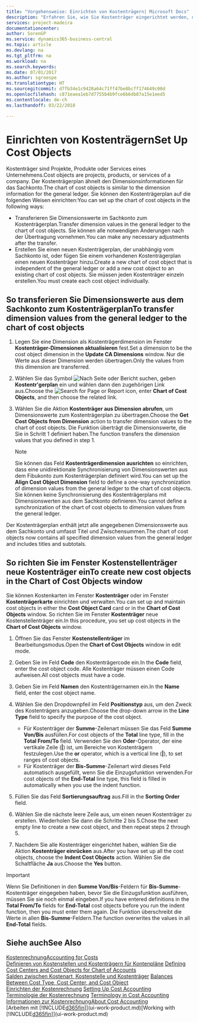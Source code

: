 ```yaml
---
title: "Vorgehensweise: Einrichten von Kostenträgern| Microsoft Docs"
description: "Erfahren Sie, wie Sie Kostenträger eingerichtet werden, die gleich sind wie Dimensionen im Fibuposten."
services: project-madeira
documentationcenter: 
author: SorenGP
ms.service: dynamics365-business-central
ms.topic: article
ms.devlang: na
ms.tgt_pltfrm: na
ms.workload: na
ms.search.keywords: 
ms.date: 07/01/2017
ms.author: sgroespe
ms.translationtype: HT
ms.sourcegitcommit: d7fb34e1c9428a64c71ff47be8bcff174649c00d
ms.openlocfilehash: c871eaea1eb7d7755b4b9fce6b6db87a15e1eed5
ms.contentlocale: de-ch
ms.lasthandoff: 03/22/2018

---
```

# <a name="set-up-cost-objects"></a><span data-ttu-id="e37fb-103">Einrichten von Kostenträgern</span><span class="sxs-lookup"><span data-stu-id="e37fb-103">Set Up Cost Objects</span></span>
<span data-ttu-id="e37fb-104">Kostenträger sind Projekte, Produkte oder Services eines Unternehmens.</span><span class="sxs-lookup"><span data-stu-id="e37fb-104">Cost objects are projects, products, or services of a company.</span></span> <span data-ttu-id="e37fb-105">Der Kostenträgerplan ähnelt den Dimensionsinformationen für das Sachkonto.</span><span class="sxs-lookup"><span data-stu-id="e37fb-105">The chart of cost objects is similar to the dimension information for the general ledger.</span></span> <span data-ttu-id="e37fb-106">Sie können den Kostenträgerplan auf die folgenden Weisen einrichten:</span><span class="sxs-lookup"><span data-stu-id="e37fb-106">You can set up the chart of cost objects in the following ways:</span></span>  

* <span data-ttu-id="e37fb-107">Transferieren Sie Dimensionswerte im Sachkonto zum Kostenträgerplan.</span><span class="sxs-lookup"><span data-stu-id="e37fb-107">Transfer dimension values in the general ledger to the chart of cost objects.</span></span> <span data-ttu-id="e37fb-108">Sie können alle notwendigen Änderungen nach der Übertragung vornehmen.</span><span class="sxs-lookup"><span data-stu-id="e37fb-108">You can make any necessary adjustments after the transfer.</span></span>  
* <span data-ttu-id="e37fb-109">Erstellen Sie einen neuen Kostenträgerplan, der unabhängig vom Sachkonto ist, oder fügen Sie einem vorhandenen Kostenträgerplan einen neuen Kostenträger hinzu.</span><span class="sxs-lookup"><span data-stu-id="e37fb-109">Create a new chart of cost object that is independent of the general ledger or add a new cost object to an existing chart of cost objects.</span></span> <span data-ttu-id="e37fb-110">Sie müssen jeden Kostenträger einzeln erstellen.</span><span class="sxs-lookup"><span data-stu-id="e37fb-110">You must create each cost object individually.</span></span>  

## <a name="to-transfer-dimension-values-from-the-general-ledger-to-the-chart-of-cost-objects"></a><span data-ttu-id="e37fb-111">So transferieren Sie Dimensionswerte aus dem Sachkonto zum Kostenträgerplan</span><span class="sxs-lookup"><span data-stu-id="e37fb-111">To transfer dimension values from the general ledger to the chart of cost objects</span></span>  
1.  <span data-ttu-id="e37fb-112">Legen Sie eine Dimension als Kostenträgerdimension im Fenster **Kostenträger-Dimensionen aktualisieren** fest.</span><span class="sxs-lookup"><span data-stu-id="e37fb-112">Set a dimension to be the cost object dimension in the **Update CA Dimensions** window.</span></span> <span data-ttu-id="e37fb-113">Nur die Werte aus dieser Dimension werden übertragen.</span><span class="sxs-lookup"><span data-stu-id="e37fb-113">Only the values from this dimension are transferred.</span></span>  
2.  <span data-ttu-id="e37fb-114">Wählen Sie das Symbol ![Nach Seite oder Bericht suchen](media/ui-search/search_small.png "Symbol Nach Seite oder Bericht suchen"), geben **Kostentr'gerplan** ein und wählen dann den zugehörigen Link aus.</span><span class="sxs-lookup"><span data-stu-id="e37fb-114">Choose the ![Search for Page or Report](media/ui-search/search_small.png "Search for Page or Report icon") icon, enter **Chart of Cost Objects**, and then choose the related link.</span></span>  
3.  <span data-ttu-id="e37fb-115">Wählen Sie die Aktion **Kostenträger aus Dimension abrufen**, um Dimensionswerte zum Kostenträgerplan zu übertragen.</span><span class="sxs-lookup"><span data-stu-id="e37fb-115">Choose the **Get Cost Objects from Dimension** action to transfer dimension values to the chart of cost objects.</span></span> <span data-ttu-id="e37fb-116">Die Funktion überträgt die Dimensionswerte, die Sie in Schritt 1 definiert haben.</span><span class="sxs-lookup"><span data-stu-id="e37fb-116">The function transfers the dimension values that you defined in step 1.</span></span>  

    > [!NOTE]  
    >  <span data-ttu-id="e37fb-117">Sie können das Feld **Kostenträgerdimension ausrichten** so einrichten, dass eine unidirektionale Synchronisierung von Dimensionswerten aus dem Fibukonto zum Kostenträgerplan definiert wird.</span><span class="sxs-lookup"><span data-stu-id="e37fb-117">You can set up the **Align Cost Object Dimension**  field to define a one-way synchronization of dimension values from the general ledger to the chart of cost objects.</span></span> <span data-ttu-id="e37fb-118">Sie können keine Synchronisierung des Kostenträgerplans mit Dimensionswerten aus dem Sachkonto definieren.</span><span class="sxs-lookup"><span data-stu-id="e37fb-118">You cannot define a synchronization of the chart of cost objects to dimension values from the general ledger.</span></span>  

<span data-ttu-id="e37fb-119">Der Kostenträgerplan enthält jetzt alle angegebenen Dimensionswerte aus dem Sachkonto und umfasst Titel und Zwischensummen.</span><span class="sxs-lookup"><span data-stu-id="e37fb-119">The chart of cost objects now contains all specified dimension values from the general ledger and includes titles and subtotals.</span></span>  

## <a name="to-create-new-cost-objects-in-the-chart-of-cost-objects-window"></a><span data-ttu-id="e37fb-120">So richten Sie im Fenster Kostenstellenträger neue Kostenträger ein</span><span class="sxs-lookup"><span data-stu-id="e37fb-120">To create new cost objects in the Chart of Cost Objects window</span></span>  
<span data-ttu-id="e37fb-121">Sie können Kostenkarten im Fenster **Kostenträger** oder im Fenster **Kostenträgerkarte** einrichten und verwalten.</span><span class="sxs-lookup"><span data-stu-id="e37fb-121">You can set up and maintain cost objects in either the **Cost Object Card** card or in the **Chart of Cost Objects** window.</span></span> <span data-ttu-id="e37fb-122">So richten Sie im Fenster **Kostenträger** neue Kostenstellenträger ein.</span><span class="sxs-lookup"><span data-stu-id="e37fb-122">In this procedure, you set up cost objects in the **Chart of Cost Objects** window.</span></span>  

1.  <span data-ttu-id="e37fb-123">Öffnen Sie das Fenster **Kostenstellenträger** im Bearbeitungsmodus.</span><span class="sxs-lookup"><span data-stu-id="e37fb-123">Open the **Chart of Cost Objects** window in edit mode.</span></span>  
2.  <span data-ttu-id="e37fb-124">Geben Sie im Feld **Code** den Kostenträgercode ein.</span><span class="sxs-lookup"><span data-stu-id="e37fb-124">In the **Code** field, enter the cost object code.</span></span> <span data-ttu-id="e37fb-125">Alle Kostenträger müssen einen Code aufweisen.</span><span class="sxs-lookup"><span data-stu-id="e37fb-125">All cost objects must have a code.</span></span>  
3.  <span data-ttu-id="e37fb-126">Geben Sie im Feld **Namen** den Kostenträgernamen ein.</span><span class="sxs-lookup"><span data-stu-id="e37fb-126">In the **Name** field, enter the cost object name.</span></span>  
4.  <span data-ttu-id="e37fb-127">Wählen Sie den Dropdownpfeil im Feld **Positionstyp** aus, um den Zweck des Kostenträgers anzugeben.</span><span class="sxs-lookup"><span data-stu-id="e37fb-127">Choose the drop-down arrow in the **Line Type** field to specify the purpose of the cost object.</span></span>  

    * <span data-ttu-id="e37fb-128">Für Kostenträger der **Summe**-Zeilenart müssen Sie das Feld **Summe Von/Bis** ausfüllen.</span><span class="sxs-lookup"><span data-stu-id="e37fb-128">For cost objects of the **Total** line type, fill in the **Total From/To** field.</span></span> <span data-ttu-id="e37fb-129">Verwenden Sie den **Oder**-Operator, der eine vertikale Zeile (**&#124;**) ist, um Bereiche von Kostenträgern festzulegen.</span><span class="sxs-lookup"><span data-stu-id="e37fb-129">Use the **or** operator, which is a vertical line (**&#124;**), to set ranges of cost objects.</span></span>  
    * <span data-ttu-id="e37fb-130">Für Kostenträger der **Bis-Summe**-Zeilenart wird dieses Feld automatisch ausgefüllt, wenn Sie die Einzugsfunktion verwenden.</span><span class="sxs-lookup"><span data-stu-id="e37fb-130">For cost objects of the **End-Total** line type, this field is filled in automatically when you use  the indent function.</span></span>  
5.  <span data-ttu-id="e37fb-131">Füllen Sie das Feld **Sortierungsauftrag** aus.</span><span class="sxs-lookup"><span data-stu-id="e37fb-131">Fill in the **Sorting Order** field.</span></span>  
6.  <span data-ttu-id="e37fb-132">Wählen Sie die nächste leere Zeile aus, um einen neuen Kostenträger zu erstellen. Wiederholen Sie dann die Schritte 2 bis 5.</span><span class="sxs-lookup"><span data-stu-id="e37fb-132">Chose the next empty line to create a new cost object, and then repeat steps 2 through 5.</span></span>  
7.  <span data-ttu-id="e37fb-133">Nachdem Sie alle Kostenträger eingerichtet haben, wählen Sie die Aktion **Kostenträger einrücken** aus.</span><span class="sxs-lookup"><span data-stu-id="e37fb-133">After you have set up all the cost objects, choose the **Indent Cost Objects** action.</span></span> <span data-ttu-id="e37fb-134">Wählen Sie die Schaltfläche **Ja** aus.</span><span class="sxs-lookup"><span data-stu-id="e37fb-134">Choose the **Yes** button.</span></span>  

> [!IMPORTANT]  
>  <span data-ttu-id="e37fb-135">Wenn Sie Definitionen in den **Summe Von/Bis**-Feldern für **Bis-Summe**-Kostenträger eingegeben haben, bevor Sie die Einzugsfunktion ausführen, müssen Sie sie noch einmal eingeben.</span><span class="sxs-lookup"><span data-stu-id="e37fb-135">If you have entered definitions in the **Total From/To** fields for **End-Total** cost objects before you run the indent function, then you must enter them again.</span></span> <span data-ttu-id="e37fb-136">Die Funktion überschreibt die Werte in allen **Bis-Summe**-Feldern.</span><span class="sxs-lookup"><span data-stu-id="e37fb-136">The function overwrites the values in all **End-Total** fields.</span></span>  

## <a name="see-also"></a><span data-ttu-id="e37fb-137">Siehe auch</span><span class="sxs-lookup"><span data-stu-id="e37fb-137">See Also</span></span>  
[<span data-ttu-id="e37fb-138">Kostenrechnung</span><span class="sxs-lookup"><span data-stu-id="e37fb-138">Accounting for Costs</span></span>](finance-manage-cost-accounting.md)  
<span data-ttu-id="e37fb-139">[Definieren von Kostenstellen und Kostenträgern für Kontenpläne](finance-defining-cost-centers-and-cost-objects-for-chart-of-accounts.md) </span><span class="sxs-lookup"><span data-stu-id="e37fb-139">[Defining Cost Centers and Cost Objects for Chart of Accounts](finance-defining-cost-centers-and-cost-objects-for-chart-of-accounts.md) </span></span>  
<span data-ttu-id="e37fb-140">[Salden zwischen Kostenart, Kostenstelle und Kostenträger](finance-balances-between-cost-type-cost-center-and-cost-object.md) </span><span class="sxs-lookup"><span data-stu-id="e37fb-140">[Balances Between Cost Type, Cost Center, and Cost Object](finance-balances-between-cost-type-cost-center-and-cost-object.md) </span></span>  
<span data-ttu-id="e37fb-141">[Einrichten der Kostenrechnung](finance-set-up-cost-accounting.md) </span><span class="sxs-lookup"><span data-stu-id="e37fb-141">[Setting Up Cost Accounting](finance-set-up-cost-accounting.md) </span></span>  
<span data-ttu-id="e37fb-142">[Terminologie der Kostenrechnung](finance-terminology-in-cost-accounting.md) </span><span class="sxs-lookup"><span data-stu-id="e37fb-142">[Terminology in Cost Accounting](finance-terminology-in-cost-accounting.md) </span></span>  
[<span data-ttu-id="e37fb-143">Informationen zur Kostenrechnung</span><span class="sxs-lookup"><span data-stu-id="e37fb-143">About Cost Accounting</span></span>](finance-about-cost-accounting.md)  
<span data-ttu-id="e37fb-144">[Arbeiten mit [!INCLUDE[d365fin](includes/d365fin_md.md)]](ui-work-product.md)</span><span class="sxs-lookup"><span data-stu-id="e37fb-144">[Working with [!INCLUDE[d365fin](includes/d365fin_md.md)]](ui-work-product.md)</span></span>


